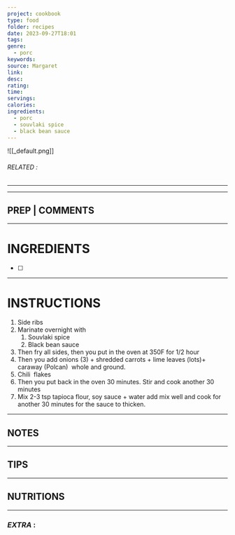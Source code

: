 ```yaml
---
project: cookbook
type: food
folder: recipes
date: 2023-09-27T18:01
tags: 
genre:
  - porc
keywords: 
source: Margaret
link: 
desc: 
rating: 
time: 
servings: 
calories: 
ingredients:
  - porc
  - souvlaki spice
  - black bean sauce
---
```


![[_default.png]]
###### *RELATED* : 
---


---
## PREP | COMMENTS



---
# INGREDIENTS

- [ ] 

---
# INSTRUCTIONS

1. Side ribs
2. Marinate overnight with 
	1. Souvlaki spice
	2. Black bean sauce
3. Then fry all sides, then you put in the oven at 350F for 1/2 hour 
4. Then you add onions (3) + shredded carrots + lime leaves (lots)+ caraway (Polcan)  whole and ground.
5. Chili  flakes 
6. Then you put back in the oven 30 minutes. Stir and cook another 30 minutes
7. Mix 2-3 tsp tapioca flour, soy sauce + water add mix well and cook for another 30 minutes for the sauce to thicken.

---
## NOTES



---
## TIPS



---
## NUTRITIONS



---
### *EXTRA* :



